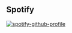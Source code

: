 ## Spotify

<div background-color="rgb(48, 49, 49)">

[![spotify-github-profile](https://spotify-github-profile.vercel.app/api/view?uid=dfqha9pj637fzcbavs8pmpou8&cover_image=true&theme=default&show_offline=false&background_color=121212&interchange=true&bar_color_cover=true)](https://spotify-github-profile.vercel.app/api/view?uid=dfqha9pj637fzcbavs8pmpou8&redirect=true)

</div>
